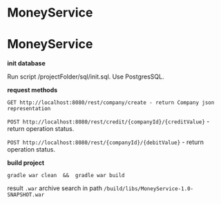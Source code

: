 # MoneyService

# MoneyService

**init database**

Run script /projectFolder/sql/init.sql. Use PostgresSQL.

**request methods**

`GET http://localhost:8080/rest/company/create - return Company json representation`

`POST http://localhost:8080/rest/credit/{companyId}/{creditValue}` - return operation status.

`POST http://localhost:8080/rest/{companyId}/{debitValue}` - return operation status.

**build project**

`gradle war clean  &&  gradle war build`

result `.war` archive search in path `/build/libs/MoneyService-1.0-SNAPSHOT.war`
      
      
    
